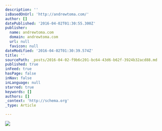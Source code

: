 ```yaml
---
description: ''
isBasedOnUrl: 'http://andrewtoma.com/'
author: []
datePublished: '2016-04-02T01:30:55.300Z'
publisher:
  name: andrewtoma.com
  domain: andrewtoma.com
  url: null
  favicon: null
dateModified: '2016-04-02T01:30:39.574Z'
title: ''
sourcePath: _posts/2016-04-02-f9b6c201-bc64-43d6-b62f-3924b32acd88.md
published: true
inFeed: true
hasPage: false
inNav: false
inLanguage: null
starred: true
keywords: []
authors: []
_context: 'http://schema.org'
_type: Article

---
```

![](https://static.wixstatic.com/media/4ef0f5_b0f29e779f2f4546af6dd82101934543.png/v1/fill/w_594,h_398,al_c/4ef0f5_b0f29e779f2f4546af6dd82101934543.png)